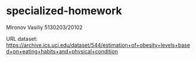 # specialized-homework

Mironov Vasiliy 5130203/20102

URL dataset: https://archive.ics.uci.edu/dataset/544/estimation+of+obesity+levels+based+on+eating+habits+and+physical+condition
